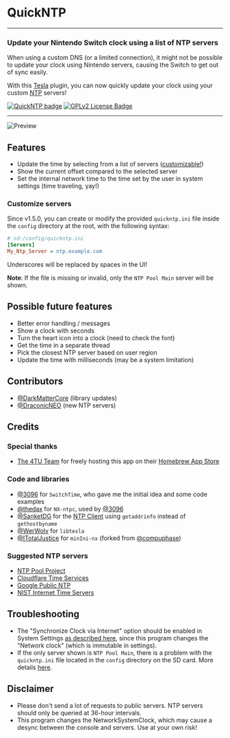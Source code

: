 # QuickNTP

---

### Update your Nintendo Switch clock using a list of NTP servers

When using a custom DNS (or a limited connection), it might not be possible to update your clock using Nintendo servers, causing the Switch to get out of sync easily.

With this [Tesla](https://github.com/WerWolv/libtesla) plugin, you can now quickly update your clock using your custom [NTP](https://en.wikipedia.org/wiki/Network_Time_Protocol) servers!

[![QuickNTP badge][version-badge]][changelog] [![GPLv2 License Badge][license-badge]][license]

---

![Preview](https://user-images.githubusercontent.com/389887/191822037-254e038d-a878-4ab1-9e3d-d98f00051974.png)

## Features

- Update the time by selecting from a list of servers ([customizable!](#customize-servers))
- Show the current offset compared to the selected server
- Set the internal network time to the time set by the user in system settings (time traveling, yay!)

### Customize servers

Since v1.5.0, you can create or modify the provided `quickntp.ini` file inside the `config` directory at the root, with the following syntax:

```ini
# sd:/config/quickntp.ini
[Servers]
My_Ntp_Server = ntp.example.com
```

Underscores will be replaced by spaces in the UI!

**Note**: If the file is missing or invalid, only the `NTP Pool Main` server will be shown.

## Possible future features

- Better error handling / messages
- Show a clock with seconds
- Turn the heart icon into a clock (need to check the font)
- Get the time in a separate thread
- Pick the closest NTP server based on user region
- Update the time with milliseconds (may be a system limitation)

## Contributors

- [@DarkMatterCore](https://github.com/DarkMatterCore) (library updates)
- [@DraconicNEO](https://github.com/DraconicNEO) (new NTP servers)

## Credits

### Special thanks

- [The 4TU Team](https://github.com/fortheusers) for freely hosting this app on their [Homebrew App Store](https://hb-app.store/)

### Code and libraries

- [@3096](https://github.com/3096) for `SwitchTime`, who gave me the initial idea and some code examples
- [@thedax](https://github.com/thedax) for `NX-ntpc`, used by [@3096](https://github.com/3096)
- [@SanketDG](https://github.com/SanketDG) for the [NTP Client](https://github.com/SanketDG/c-projects/blob/master/ntp-client.c) using `getaddrinfo` instead of `gethostbyname`
- [@WerWolv](https://github.com/WerWolv) for `libtesla`
- [@ITotalJustice](https://github.com/ITotalJustice) for `minIni-nx` (forked from [@compuphase](https://github.com/compuphase))

### Suggested NTP servers

- [NTP Pool Project](https://www.ntppool.org)
- [Cloudflare Time Services](https://www.cloudflare.com/time/)
- [Google Public NTP](https://developers.google.com/time)
- [NIST Internet Time Servers](https://tf.nist.gov/tf-cgi/servers.cgi)

## Troubleshooting

- The "Synchronize Clock via Internet" option should be enabled in System Settings [as described here](https://en-americas-support.nintendo.com/app/answers/detail/a_id/22557/p/989/c/188), since this program changes the "Network clock" (which is immutable in settings).
- If the only server shown is `NTP Pool Main`, there is a problem with the `quickntp.ini` file located in the `config` directory on the SD card. More details [here](#customize-servers).

## Disclaimer

- Please don't send a lot of requests to public servers. NTP servers should only be queried at 36-hour intervals.
- This program changes the NetworkSystemClock, which may cause a desync between the console and servers. Use at your own risk!

[version-badge]: https://img.shields.io/github/v/release/nedex/QuickNTP
[changelog]: ./CHANGELOG.md
[license-badge]: https://img.shields.io/github/license/nedex/QuickNTP
[license]: ./LICENSE
